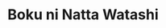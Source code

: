 --- 
title: "Boku ni Natta Watashi"
publishdate: "2019-7-22T16:48:46+02:00"
src: "https://365manga.net/manga/boku-ni-natta-watashi"
image: "https://data.365manga.net/images/thumbnails/6889-boku-ni-natta-watashi.jpg"
description: "From Storm in Heaven: Welcome to Momoko's waking nightmare. Things were settled, they were! She was SUPPOSED to have gone to a normal school, made normal friends, and led a blissfully normal life. But the universe is just cruelly, irredeemably, monstrously unfair, so instead she found herself thrown out of home, stuck in an all-boys boarding school with a roommate she hates, cursed with a hideous haircut and wearing clothes…"
---